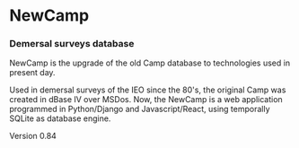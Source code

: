 # NewCamp

### Demersal surveys database

NewCamp is the upgrade of the old Camp database to technologies used in present day.

Used in demersal surveys of the IEO since the 80's, the original Camp was created in dBase IV over MSDos. Now, the NewCamp is a web application programmed in Python/Django and Javascript/React, using temporally SQLite as database engine.

Version 0.84

